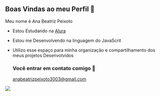 ## Boas Vindas ao meu Perfil 💙

Meu nome é Ana Beatriz Peixoto

- Estou Estudando na [Alura](https://www.alura.com.br)
- Estou me Desenvolvendo na linguagem do JavaScrit
- Utilizo esse espaço para minha organização e compartilhamento dos meus projetos Desenvolvidos

  ### Você entrar em contato comigo 📧

  anabeatrizpeixoto3003@gmail.com

![](https://media1.tenor.com/m/0M9CnkWhiKUAAAAC/hug-hugs-and-love.gif)
  
